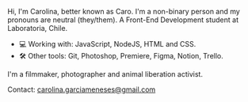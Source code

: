 Hi, I'm Carolina, better known as Caro. 
I'm a non-binary person and my pronouns are neutral (they/them).
A Front-End Development student at Laboratoria, Chile.

- 💻 Working with: JavaScript, NodeJS, HTML and CSS.
- 🛠 Other tools: Git, Photoshop, Premiere, Figma, Notion, Trello.

I'm a filmmaker, photographer and animal liberation activist.

Contact: carolina.garciameneses@gmail.com


